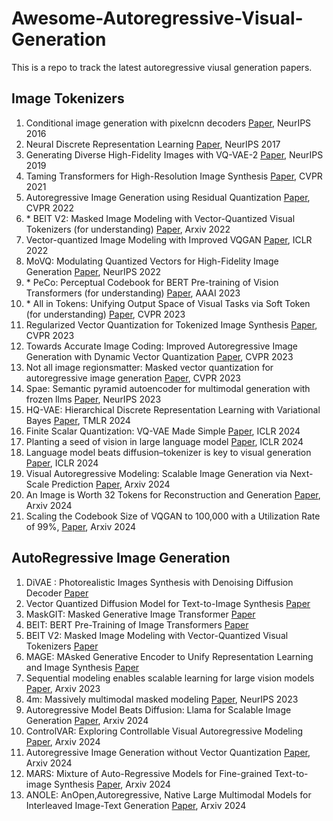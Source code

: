 # Awesome-Autoregressive-Visual-Generation
This is a repo to track the latest autoregressive viusal generation papers.

## Image Tokenizers
1. Conditional image generation with pixelcnn decoders [Paper](https://proceedings.neurips.cc/paper_files/paper/2016/file/b1301141feffabac455e1f90a7de2054-Paper.pdf), NeurIPS 2016
2. Neural Discrete Representation Learning [Paper](https://arxiv.org/abs/1711.00937), NeurIPS 2017
3. Generating Diverse High-Fidelity Images with VQ-VAE-2 [Paper](https://arxiv.org/abs/1906.00446), NeurIPS 2019
4. Taming Transformers for High-Resolution Image Synthesis [Paper](https://arxiv.org/pdf/2012.09841), CVPR 2021
5. Autoregressive Image Generation using Residual Quantization [Paper](https://arxiv.org/pdf/2203.01941), CVPR 2022
6. \* BEIT V2: Masked Image Modeling with Vector-Quantized Visual Tokenizers (for understanding) [Paper](https://arxiv.org/pdf/2208.06366), Arxiv 2022
7. Vector-quantized Image Modeling with Improved VQGAN [Paper](https://arxiv.org/pdf/2110.04627), ICLR 2022
8. MoVQ: Modulating Quantized Vectors for High-Fidelity Image Generation [Paper](https://arxiv.org/abs/2209.09002), NeurIPS 2022
9. \* PeCo: Perceptual Codebook for BERT Pre-training of Vision Transformers (for understanding) [Paper](https://arxiv.org/pdf/2111.12710), AAAI 2023
10. \* All in Tokens: Unifying Output Space of Visual Tasks via Soft Token (for understanding) [Paper](https://arxiv.org/pdf/2301.02229), CVPR 2023
11. Regularized Vector Quantization for Tokenized Image Synthesis [Paper](https://arxiv.org/pdf/2303.06424), CVPR 2023
12. Towards Accurate Image Coding: Improved Autoregressive Image Generation with Dynamic Vector Quantization [Paper](https://arxiv.org/pdf/2305.11718), CVPR 2023
13. Not all image regionsmatter: Masked vector quantization for autoregressive image generation [Paper](https://openaccess.thecvf.com/content/CVPR2023/papers/Huang_Not_All_Image_Regions_Matter_Masked_Vector_Quantization_for_Autoregressive_CVPR_2023_paper.pdf), CVPR 2023
14. Spae: Semantic pyramid autoencoder for multimodal generation with frozen llms [Paper](https://proceedings.neurips.cc/paper_files/paper/2023/file/a526cc8f6ffb74bedb6ff313e3fdb450-Paper-Conference.pdf), NeurIPS 2023
15. HQ-VAE: Hierarchical Discrete Representation Learning with Variational Bayes [Paper](https://arxiv.org/pdf/2401.00365), TMLR 2024
16. Finite Scalar Quantization: VQ-VAE Made Simple [Paper](https://arxiv.org/abs/2309.15505), ICLR 2024
17. Planting a seed of vision in large language model [Paper](https://openreview.net/pdf?id=0Nui91LBQS), ICLR 2024
18. Language model beats diffusion–tokenizer is key to visual generation [Paper](https://openreview.net/pdf?id=gzqrANCF4g), ICLR 2024
29. Visual Autoregressive Modeling: Scalable Image Generation via Next-Scale Prediction [Paper](https://arxiv.org/abs/2404.02905), Arxiv 2024
20. An Image is Worth 32 Tokens for Reconstruction and Generation [Paper](https://arxiv.org/pdf/2406.07550), Arxiv 2024
21. Scaling the Codebook Size of VQGAN to 100,000 with a Utilization Rate of 99%, [Paper](https://arxiv.org/pdf/2406.11837), Arxiv 2024

## AutoRegressive Image Generation

1. DiVAE : Photorealistic Images Synthesis with Denoising Diffusion Decoder [Paper](https://arxiv.org/pdf/2206.00386)
2. Vector Quantized Diffusion Model for Text-to-Image Synthesis [Paper](https://arxiv.org/pdf/2111.14822)
3. MaskGIT: Masked Generative Image Transformer [Paper](https://arxiv.org/pdf/2202.04200)
4. BEIT: BERT Pre-Training of Image Transformers [Paper](https://arxiv.org/pdf/2106.08254)
5. BEIT V2: Masked Image Modeling with Vector-Quantized Visual Tokenizers [Paper](https://arxiv.org/pdf/2208.06366)
6. MAGE: MAsked Generative Encoder to Unify Representation Learning and Image Synthesis [Paper](https://arxiv.org/pdf/2211.09117)
7. Sequential modeling enables scalable learning for large vision models [Paper](https://arxiv.org/abs/2312.00785), Arxiv 2023
8. 4m: Massively multimodal masked modeling [Paper](https://openreview.net/pdf?id=TegmlsD8oQ), NeurIPS 2023
9. Autoregressive Model Beats Diffusion: Llama for Scalable Image Generation [Paper](https://arxiv.org/abs/2406.06525), Arxiv 2024
10. ControlVAR: Exploring Controllable Visual Autoregressive Modeling [Paper](https://arxiv.org/pdf/2406.09750), Arxiv 2024
11. Autoregressive Image Generation without Vector Quantization [Paper](https://arxiv.org/pdf/2406.11838), Arxiv 2024
12. MARS: Mixture of Auto-Regressive Models for Fine-grained Text-to-image Synthesis  [Paper](https://arxiv.org/pdf/2407.07614), Arxiv 2024
13. ANOLE: AnOpen,Autoregressive, Native Large Multimodal Models for Interleaved Image-Text Generation [Paper](https://arxiv.org/pdf/2407.06135v1), Arxiv 2024
    
